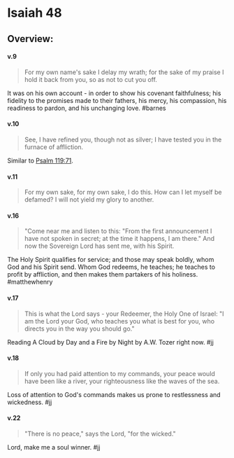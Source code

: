 # Isaiah 48

## Overview:



#### v.9
>For my own name's sake I delay my wrath; for the sake of my praise I hold it back from you, so as not to cut you off.

It was on his own account - in order to show his covenant faithfulness; his fidelity to the promises made to their fathers, his mercy, his compassion, his readiness to pardon, and his unchanging love.
#barnes 

#### v.10
>See, I have refined you, though not as silver; I have tested you in the furnace of affliction.

Similar to [Psalm 119:71](Psalm119#v.71).

#### v.11
>For my own sake, for my own sake, I do this. How can I let myself be defamed? I will not yield my glory to another.

#### v.16
>"Come near me and listen to this: "From the first announcement I have not spoken in secret; at the time it happens, I am there." And now the Sovereign Lord has sent me, with his Spirit.

The Holy Spirit qualifies for service; and those may speak boldly, whom God and his Spirit send.
Whom God redeems, he teaches; he teaches to profit by affliction, and then makes them partakers of his holiness.
#matthewhenry 

#### v.17
>This is what the Lord says - your Redeemer, the Holy One of Israel: "I am the Lord your God, who teaches you what is best for you, who directs you in the way you should go."

Reading A Cloud by Day and a Fire by Night by A.W. Tozer right now.
#jj 

#### v.18
>If only you had paid attention to my commands, your peace would have been like a river, your righteousness like the waves of the sea.

Loss of attention to God's commands makes us prone to restlessness and wickedness.
#jj 

#### v.22
>"There is no peace," says the Lord, "for the wicked."

Lord, make me a soul winner.
#jj 